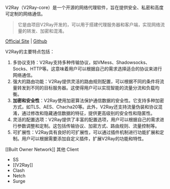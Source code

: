 V2Ray（V2Ray-core）是一个开源的网络代理软件，旨在提供安全、私密和高度可定制的网络通信。
>它是由项目V2Ray开发的，可以用于搭建代理服务器和客户端，实现网络流量的转发、加密和混淆。

[Official Site](https://www.v2ray.com/) | [Github](https://github.com/v2fly/v2ray-core)

V2Ray的主要特点包括：

1. 多协议支持：V2Ray支持多种传输协议，如VMess、Shadowsocks、Socks、HTTP等。这意味着用户可以根据自己的需求选择适合的协议来进行网络通信。
2. 强大的路由功能：V2Ray提供灵活的路由规则配置，可以根据不同的条件将流量转发到不同的目标服务器。这使得用户可以实现智能的流量分流和负载均衡。
3. **加密和安全性**：V2Ray使用加密算法保护通信数据的安全性。它支持多种加密方式，如TLS、AES、Chacha20等。此外，V2Ray还支持流量伪装和协议混淆，通过修改和隐藏通信数据的特征，提供更高级别的安全性和隐匿性。
4. 灵活的配置选项：V2Ray提供了丰富的配置选项，用户可以根据自己的需求进行参数调整和定制。这包括传输协议、加密方式、路由规则、流量控制等。
5. 可扩展性：V2Ray具有良好的可扩展性，可以通过插件机制进行功能扩展和定制。用户可以根据需要添加自定义插件，扩展V2Ray的功能和特性。


[[Built Owner Network]]
其他 Client
- SS
- [[V2Ray]]
- Clash
- Netch
- Surge